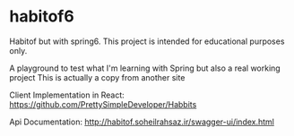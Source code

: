 # habitof6
Habitof but with spring6. This project is intended for educational purposes only.

A playground to test what I'm learning with Spring but also a real working project
This is actually a copy from another site

Client Implementation in React: https://github.com/PrettySimpleDeveloper/Habbits

Api Documentation: http://habitof.soheilrahsaz.ir/swagger-ui/index.html
